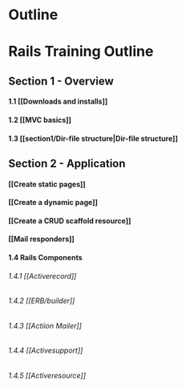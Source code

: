 # Outline

# Rails Training Outline

## Section 1 - Overview

#### 1.1 [[Downloads and installs]]

#### 1.2 [[MVC basics]]

#### 1.3 [[section1/Dir-file structure|Dir-file structure]]


## Section 2 - Application
#### [[Create static pages]]

#### [[Create a dynamic page]]

#### [[Create a CRUD scaffold resource]]

#### [[Mail responders]]


#### 1.4 Rails Components 
###### 1.4.1 [[Activerecord]]
###### 1.4.2 [[ERB/builder]]
###### 1.4.3 [[Actiion Mailer]]
###### 1.4.4 [[Activesupport]]
###### 1.4.5 [[Activeresource]]